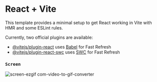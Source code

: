 # React + Vite

This template provides a minimal setup to get React working in Vite with HMR and some ESLint rules.

Currently, two official plugins are available:

- [@vitejs/plugin-react](https://github.com/vitejs/vite-plugin-react/blob/main/packages/plugin-react/README.md) uses [Babel](https://babeljs.io/) for Fast Refresh
- [@vitejs/plugin-react-swc](https://github.com/vitejs/vite-plugin-react-swc) uses [SWC](https://swc.rs/) for Fast Refresh

### `Screen`
![screen-ezgif com-video-to-gif-converter](https://github.com/ruveydaakbolat/radarProjectToolkitThunk/assets/54941922/b087ec44-833c-4dd3-93a2-fdbc02156c6e)
